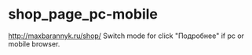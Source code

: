 # shop_page_pc-mobile
http://maxbarannyk.ru/shop/
Switch mode for click "Подробнее" if pc or mobile browser.
